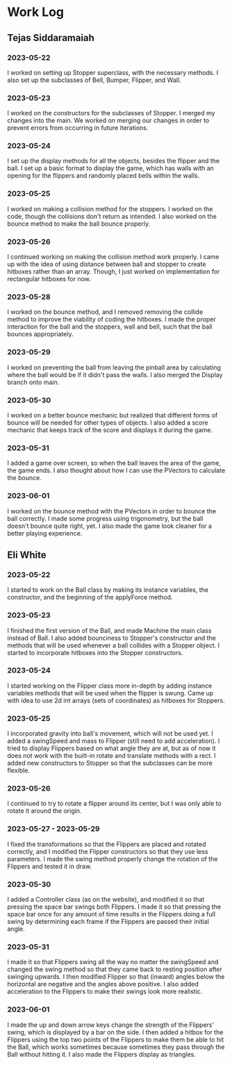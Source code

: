 # Work Log

## Tejas Siddaramaiah

### 2023-05-22

I worked on setting up Stopper superclass, with the necessary methods. I also set up the subclasses of Bell, Bumper, Flipper, and Wall.

### 2023-05-23

I worked on the constructors for the subclasses of Stopper. I merged my changes into the main. We worked on merging our changes in order to prevent errors from occurring in future iterations.

### 2023-05-24

I set up the display methods for all the objects, besides the flipper and the ball. I set up a basic format to display the game, which has walls with an opening for the flippers and randomly placed bells within the walls.

### 2023-05-25

I worked on making a collision method for the stoppers. I worked on the code, though the collisions don't return as intended. I also worked on the bounce method to make the ball bounce properly.

### 2023-05-26

I continued working on making the collision method work properly. I came up with the idea of using distance between ball and stopper to create hitboxes rather than an array. Though, I just worked on implementation for rectangular hitboxes for now.

### 2023-05-28

I worked on the bounce method, and I removed removing the collide method to improve the viability of coding the hitboxes. I made the proper interaction for the ball and the stoppers, wall and bell, such that the ball bounces appropriately.

### 2023-05-29

I worked on preventing the ball from leaving the pinball area by calculating where the ball would be if it didn't pass the walls. I also merged the Display branch onto main.

### 2023-05-30

I worked on a better bounce mechanic but realized that different forms of bounce will be needed for other types of objects. I also added a score mechanic that keeps track of the score and displays it during the game.

### 2023-05-31

I added a game over screen, so when the ball leaves the area of the game, the game ends. I also thought about how I can use the PVectors to calculate the bounce.

### 2023-06-01

I worked on the bounce method with the PVectors in order to bounce the ball correctly. I made some progress using trigonometry, but the ball doesn't bounce quite right, yet. I also made the game look cleaner for a better playing experience.

## Eli White

### 2023-05-22

I started to work on the Ball class by making its instance variables, the constructor, and the beginning of the applyForce method.

### 2023-05-23

I finished the first version of the Ball, and made Machine the main class instead of Ball. I also added bounciness to Stopper's constructor and the methods that will be used whenever a ball collides with a Stopper object. I started to incorporate hitboxes into the Stopper constructors.

### 2023-05-24

I started working on the Flipper class more in-depth by adding instance variables methods that will be used when the flipper is swung. Came up with idea to use 2d int arrays (sets of coordinates) as hitboxes for Stoppers.

### 2023-05-25

I incorporated gravity into ball's movement, which will not be used yet. I added a swingSpeed and mass to Flipper (still need to add acceleration). I tried to display Flippers based on what angle they are at, but as of now it does not work with the built-in rotate and translate methods with a rect. I added new constructors to Stopper so that the subclasses can be more flexible.

### 2023-05-26

I continued to try to rotate a flipper around its center, but I was only able to rotate it around the origin.

### 2023-05-27 - 2023-05-29

I fixed the transformations so that the Flippers are placed and rotated correctly, and I modified the Flipper constructors so that they use less parameters. I made the swing method properly change the rotation of the Flippers and tested it in draw.

### 2023-05-30

I added a Controller class (as on the website), and modified it so that pressing the space bar swings both Flippers. I made it so that pressing the space bar once for any amount of time results in the Flippers doing a full swing by determining each frame if the Flippers are passed their initial angle.

### 2023-05-31

I made it so that Flippers swing all the way no matter the swingSpeed and changed the swing method so that they came back to resting position after swinging upwards. I then modified Flipper so that (inward) angles below the horizontal are negative and the angles above positive. I also added acceleration to the Flippers to make their swings look more realistic.

### 2023-06-01

I made the up and down arrow keys change the strength of the Flippers' swing, which is displayed by a bar on the side. I then added a hitbox for the Flippers using the top two points of the Flippers to make them be able to hit the Ball, which works sometimes because sometimes they pass through the Ball without hitting it. I also made the Flippers display as triangles.
